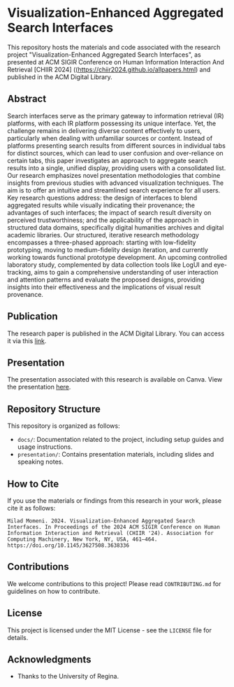 
# Visualization-Enhanced Aggregated Search Interfaces

This repository hosts the materials and code associated with the research project "Visualization-Enhanced Aggregated Search Interfaces", as presented at ACM SIGIR Conference on Human Information Interaction And Retrieval [CHIIR 2024] ((https://chiir2024.github.io/allpapers.html) and published in the ACM Digital Library.

## Abstract

Search interfaces serve as the primary gateway to information retrieval (IR) platforms, with each IR platform possessing its unique interface. Yet, the challenge remains in delivering diverse content effectively to users, particularly when dealing with unfamiliar sources or content. Instead of platforms presenting search results from different sources in individual tabs for distinct sources, which can lead to user confusion and over-reliance on certain tabs, this paper investigates an approach to aggregate search results into a single, unified display, providing users with a consolidated list. Our research emphasizes novel presentation methodologies that combine insights from previous studies with advanced visualization techniques. The aim is to offer an intuitive and streamlined search experience for all users. Key research questions address: the design of interfaces to blend aggregated results while visually indicating their provenance; the advantages of such interfaces; the impact of search result diversity on perceived trustworthiness; and the applicability of the approach in structured data domains, specifically digital humanities archives and digital academic libraries.
Our structured, iterative research methodology encompasses a three-phased approach: starting with low-fidelity prototyping, moving to medium-fidelity design iteration, and currently working towards functional prototype development. An upcoming controlled laboratory study, complemented by data collection tools like LogUI and eye-tracking, aims to gain a comprehensive understanding of user interaction and attention patterns and evaluate the proposed designs, providing insights into their effectiveness and the implications of visual result provenance. 

## Publication

The research paper is published in the ACM Digital Library. You can access it via this [link](https://dl.acm.org/doi/abs/10.1145/3627508.3638336).

## Presentation

The presentation associated with this research is available on Canva. View the presentation [here](https://www.canva.com/design/DAF8Qe9x5jA/oDh3sck-aHh_m8rPsX6Slw/edit).

## Repository Structure

This repository is organized as follows:

- `docs/`: Documentation related to the project, including setup guides and usage instructions.
- `presentation/`: Contains presentation materials, including slides and speaking notes.


## How to Cite

If you use the materials or findings from this research in your work, please cite it as follows:

```
Milad Momeni. 2024. Visualization-Enhanced Aggregated Search Interfaces. In Proceedings of the 2024 ACM SIGIR Conference on Human Information Interaction and Retrieval (CHIIR '24). Association for Computing Machinery, New York, NY, USA, 461–464. https://doi.org/10.1145/3627508.3638336
```

## Contributions

We welcome contributions to this project! Please read `CONTRIBUTING.md` for guidelines on how to contribute.

## License

This project is licensed under the MIT License - see the `LICENSE` file for details.

## Acknowledgments

- Thanks to the University of Regina.
